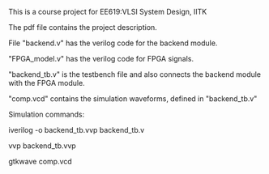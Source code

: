 This is a course project for EE619:VLSI System Design, IITK

The pdf file contains the project description.

File "backend.v" has the verilog code for the backend module.

"FPGA_model.v" has the verilog code for FPGA signals.

"backend_tb.v" is the testbench file and also connects the backend module with the FPGA module.

"comp.vcd" contains the simulation waveforms, defined in "backend_tb.v"

Simulation commands:

iverilog -o backend_tb.vvp backend_tb.v 

vvp backend_tb.vvp 

gtkwave comp.vcd
